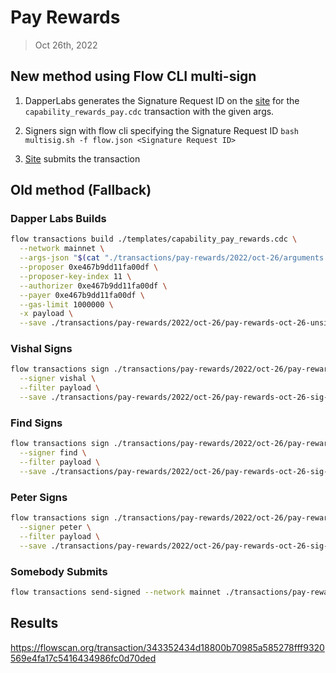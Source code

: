 # Pay Rewards
> Oct 26th, 2022

## New method using Flow CLI multi-sign

1. DapperLabs generates the Signature Request ID on the [site](https://flow-multisig-git-service-account-onflow.vercel.app/mainnet?type=serviceAccount&name=capability_pay_rewards.cdc&param=%5B%20%20%20%20%20%7B%20%20%20%20%20%20%20%20%20%22type%22:%20%22UFix64%22,%20%20%20%20%20%20%20%20%20%22value%22:%20%221301802.0%22%20%20%20%20%20%7D,%20%20%20%20%20%7B%20%20%20%20%20%20%20%20%20%22type%22:%20%22Dictionary%22,%20%20%20%20%20%20%20%20%20%22value%22:%20%5B%5D%20%20%20%20%20%7D%20%5D&acct=0xe467b9dd11fa00df&limit=1000000) for the `capability_rewards_pay.cdc` transaction with the given args.

2. Signers sign with flow cli specifying the Signature Request ID
`bash multisig.sh -f flow.json <Signature Request ID>`

3. [Site](https://flow-multisig-git-service-account-onflow.vercel.app/mainnet) submits the transaction

## Old method (Fallback)

### Dapper Labs Builds

```sh
flow transactions build ./templates/capability_pay_rewards.cdc \
  --network mainnet \
  --args-json "$(cat "./transactions/pay-rewards/2022/oct-26/arguments.json")" \
  --proposer 0xe467b9dd11fa00df \
  --proposer-key-index 11 \
  --authorizer 0xe467b9dd11fa00df \
  --payer 0xe467b9dd11fa00df \
  --gas-limit 1000000 \
  -x payload \
  --save ./transactions/pay-rewards/2022/oct-26/pay-rewards-oct-26-unsigned.rlp
```

### Vishal Signs

```sh
flow transactions sign ./transactions/pay-rewards/2022/oct-26/pay-rewards-oct-26-unsigned.rlp \
  --signer vishal \
  --filter payload \
  --save ./transactions/pay-rewards/2022/oct-26/pay-rewards-oct-26-sig-1.rlp
```

### Find Signs

```sh
flow transactions sign ./transactions/pay-rewards/2022/oct-26/pay-rewards-oct-26-sig-2.rlp \
  --signer find \
  --filter payload \
  --save ./transactions/pay-rewards/2022/oct-26/pay-rewards-oct-26-sig-3.rlp
```

### Peter Signs

```sh
flow transactions sign ./transactions/pay-rewards/2022/oct-26/pay-rewards-oct-26-sig-3.rlp \
  --signer peter \
  --filter payload \
  --save ./transactions/pay-rewards/2022/oct-26/pay-rewards-oct-26-sig-complete.rlp
```

### Somebody Submits

```sh
flow transactions send-signed --network mainnet ./transactions/pay-rewards/2022/oct-26/pay-rewards-oct-26-sig-complete.rlp
```

## Results

https://flowscan.org/transaction/343352434d18800b70985a585278fff9320569e4fa17c5416434986fc0d70ded
